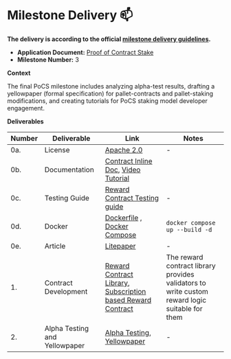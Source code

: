 # Milestone Delivery :mailbox:

**The delivery is according to the official [milestone delivery guidelines](https://github.com/w3f/Grants-Program/blob/master/docs/Support%20Docs/milestone-deliverables-guidelines.md).**  

* **Application Document:** [Proof of Contract Stake](https://github.com/w3f/Grants-Program/tree/master/applications/PoCS.md)
* **Milestone Number:** 3

**Context**

The final PoCS milestone includes analyzing alpha-test results, drafting a yellowpaper (formal specification) for pallet-contracts and pallet-staking modifications, and creating tutorials for PoCS staking model developer engagement.

**Deliverables**

|Number|Deliverable|Link|Notes|
|-------------|-------------|------------- |------------- |
|0a.|License| [Apache 2.0](https://github.com/auguth/pocs/blob/master/LICENSE) |-|
|0b.|Documentation|[Contract Inline Doc](/contracts/), [Video Tutorial](https://youtube.com/)||
|0c.|Testing Guide| [Reward Contract Testing guide](/contracts/README.md#Testing) |-|
|0d.|Docker | [Dockerfile](https://github.com/auguth/pocs/blob/master/Dockerfile) , [Docker Compose](https://github.com/auguth/pocs/blob/master/docker-compose.yml)| `docker compose up --build -d` |
|0e.|Article|[Litepaper](https://medium.com/)|-|
|1.|Contract Development|[Reward Contract Library](/contracts/), [Subscription based Reward Contract](/contracts/)|The reward contract library provides validators to write custom reward logic suitable for them|
|2.|Alpha Testing and Yellowpaper|[Alpha Testing](/alpha/), [Yellowpaper](/formal-spec/pocs-yellowpaper.pdf)|-|